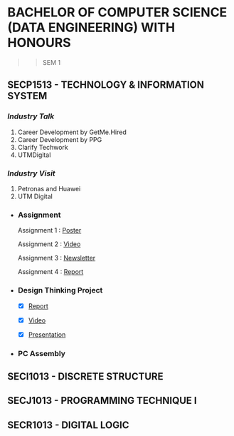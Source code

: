 # **BACHELOR OF COMPUTER SCIENCE (DATA ENGINEERING) WITH HONOURS**

>> SEM 1

## SECP1513 - TECHNOLOGY & INFORMATION SYSTEM

### _Industry Talk_
1. Career Development by GetMe.Hired
2. Career Development by PPG
3. Clarify Techwork
4. UTMDigital

### _Industry Visit_
1. Petronas and Huawei
2. UTM Digital


* ### Assignment
  Assignment 1 : [Poster](https://github.com/firzanabadrus/SECPH-1/blob/main/SECP1513-Technology%26Information%20System/Career%20Development%20Poster.pdf)

  Assignment 2 : [Video](https://youtu.be/EDu7X31AlpE?si=Y5dywFeZyrIm0iLe)

  Assignment 3 : [Newsletter](https://github.com/firzanabadrus/SECPH-1/blob/main/SECP1513-Technology%26Information%20System/Newsletter%20on%20Industrial%20Visit%20Petronas-Huawei.pdf)

  Assignment 4 : [Report](https://github.com/firzanabadrus/SECPH-1/blob/main/SECP1513-Technology%26Information%20System/Report%20on%20Industries%20Talk%202a_%20System%20Development%20%40%20Credence%20(TM%20Subsidiary).pdf)

* ### Design Thinking Project
  - [x] [Report](https://github.com/firzanabadrus/SECPH-1/blob/main/SECP1513-Technology%26Information%20System/Report%20Design-Thinking%20Computer%20Hardware.pdf)
  
  - [x] [Video](https://youtu.be/14FR-S98dzE?si=VDcp-4SRphfMaOYg)
  
  - [x] [Presentation](https://github.com/firzanabadrus/SECPH-1/blob/main/SECP1513-Technology%26Information%20System/Presentation%20Design-Thinking.pdf)

* ### PC Assembly

## SECI1013 - DISCRETE STRUCTURE
## SECJ1013 - PROGRAMMING TECHNIQUE I
## SECR1013 - DIGITAL LOGIC
